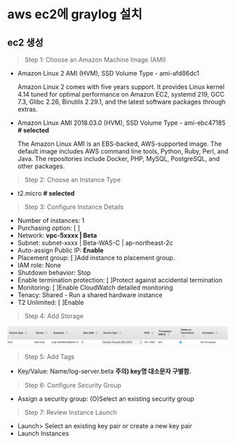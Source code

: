 # aws ec2에 graylog 설치

## ec2 생성

> Step 1: Choose an Amazon Machine Image (AMI)

- Amazon Linux 2 AMI (HVM), SSD Volume Type - ami-afd86dc1

  Amazon Linux 2 comes with five years support. It provides Linux kernel 4.14 tuned for optimal performance on Amazon EC2, systemd 219, GCC 7.3, Glibc 2.26, Binutils 2.29.1, and the latest software packages through extras.

- Amazon Linux AMI 2018.03.0 (HVM), SSD Volume Type - ami-ebc47185 **# selected**

  The Amazon Linux AMI is an EBS-backed, AWS-supported image. The default image includes AWS command line tools, Python, Ruby, Perl, and Java. The repositories include Docker, PHP, MySQL, PostgreSQL, and other packages.

> Step 2: Choose an Instance Type

- t2.micro **# selected**

> Step 3: Configure Instance Details

- Number of instances: 1
- Purchasing option: [ ]
- Network: **vpc-5xxxx | Beta**
- Subnet: subnet-xxxx | Beta-WAS-C | ap-northeast-2c
- Auto-assign Public IP: **Enable**
- Placement group: [ ]Add instance to placement group.
- IAM role: None
- Shutdown behavior: Stop
- Enable termination protection: [ ]Protect against accidental termination
- Monitoring: [ ]Enable CloudWatch detailed monitoring
- Tenacy: Shared - Run a shared hardware instance
- T2 Unlimited: [ ]Enable

> Step 4: Add Storage

  ![step4](images/step4.png)

> Step 5: Add Tags

- Key/Value: Name/log-server.beta **주의) key명 대소문자 구별함.**

> Step 6: Configure Security Group

- Assign a security group: (O)Select an existing security group

> Step 7: Review Instance Launch

- Launch> Select an existing key pair or create a new key pair
- Launch Instances

##
